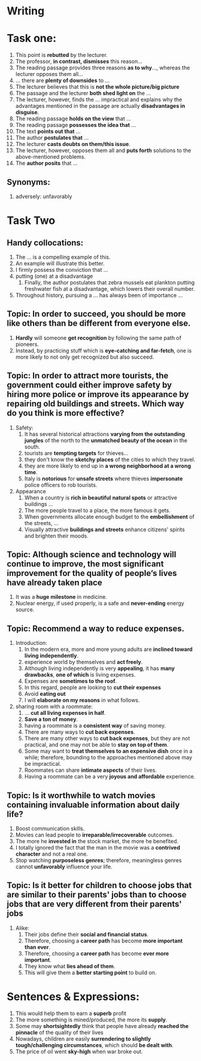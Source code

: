 # Writing

# Task one:
1. This point is **rebutted** by the lecturer.
2. The professor, **in contrast, dismisses** this reason...
3. The reading passage provides three reasons **as to why**..., whereas the lecturer opposes them all...
4. ... there are **plenty of downsides** to ...
5. The lecturer believes that this is **not the whole picture/big picture**
6. The passage and the lecturer **both shed light on** the ...
7. The lecturer, however, finds the ... impractical and explains why the advantages mentioned in the passage are actually **disadvantages in disguise**.
8. The reading passage **holds on the view** that ...
9. The reading passage **possesses the idea that** ...
10. The text **points out that** ...
11. The author **postulates that** ...
12. The lecturer **casts doubts on them/this issue**.
13. The lecturer, however, opposes them all and **puts forth** solutions to the above-mentioned problems.
14. The **author posits** that ...

## Synonyms:
1. adversely: unfavorably

# Task Two
## Handy collocations:
1. The ... is a compelling example of this.
2. An example will illustrate this better.
3. I firmly possess the conviction that ...
4. putting (one) at a disadvantage
   1. Finally, the author postulates that zebra mussels eat plankton putting freshwater fish at a disadvantage, which lowers their overall number.
5. Throughout history, pursuing a ... has always been of importance ... 


## Topic: In order to succeed, you should be more like others than be different from everyone else.
1. **Hardly** will someone **get recognition** by following the same path of pioneers.
2. Instead, by practicing stuff which is **eye-catching and far-fetch**, one is more likely to not only get recognized but also succeed.

## Topic: In order to attract more tourists, the government could either improve safety by hiring more police or improve its appearance by repairing old buildings and streets. Which way do you think is more effective?
1. Safety:
   1. It has several historical attractions **varying from the outstanding jungles** of the north to the **unmatched beauty of the ocean** in the south.
   2. tourists are **tempting targets** for thieves...
   3. they don't know the **sketchy places** of the cities to which they travel.
   4. they are more likely to end up in **a wrong neighborhood at a wrong time**. 
   5. Italy is **notorious** for **unsafe streets** where thieves **impersonate** police officers to rob tourists.
2. Appearance
   1. When a country is **rich in beautiful** **natural spots** or attractive buildings ...
   2. The more people travel to a place, the more famous it gets.
   3. When governments allocate enough budget to the **embellishment** of the streets, ...
   4. Visually attractive **buildings and streets** enhance citizens' spirits and brighten their moods.

## Topic: Although science and technology will continue to improve, the most significant improvement for the quality of people’s lives have already taken place
1. It was a **huge milestone** in medicine.
2. Nuclear energy, if used properly, is a safe and **never-ending** energy source.

## Topic: Recommend a way to reduce expenses. 
1. Introduction:
   1. In the modern era, more and more young adults are **inclined toward living independently**.
   2. experience world by themselves and **act freely**.
   3. Although living independently is very **appealing**, it has **many drawbacks**, **one of which** is living expenses.
   4. Expenses are **sometimes to the roof**.
   5. In this regard, people are looking to **cut their expenses** 
   6. Avoid **eating out**
   7. I will **elaborate on my reasons** in what follows.
2. sharing room with a roommate:
   1. ... **cut all living expenses in half**.
   2. **Save a ton of money**.
   3. having a roommate is a **consistent way** of saving money.
   4. There are many ways to **cut back expenses**.
   5. There are many other ways to **cut back expenses**, but they are not practical, and one may not be able to **stay on top of them**.
   6. Some may want to **treat themselves to an expensive dish** once in a while; therefore, bounding to the approaches mentioned above may be impractical.
   7. Roommates can share **intimate aspects** of their lives.
   8. Having a roommate can be a very **joyous and affordable** experience.

## Topic: Is it worthwhile to watch movies containing invaluable information about daily life?
1. Boost communication skills.
2. Movies can lead people to **irreparable/irrecoverable** outcomes.
3. The more he **invested in** the stock market, the more he benefited.
4. I totally ignored the fact that the man in the movie was a **contrived character** and not a real one.
5. Stop watching **purposeless genres**; therefore, meaningless genres cannot **unfavorably** influence your life.

## Topic: Is it better for children to choose jobs that are similar to their parents' jobs than to choose jobs that are very different from their parents' jobs
1. Alike:
   1. Their jobs define their **social and financial status**.
   2. Therefore, choosing a **career path** has become **more important than ever**.
   3. Therefore, choosing a **career path** has become **ever more important**.
   4. They know what **lies ahead of them**.
   5. This will give them a **better starting point** to build on.


# Sentences & Expressions:
1. This would help them to earn a **superb** profit
2. The more something is mined/produced, the more its **supply**.
3. Some may **shortsightedly** think that people have already **reached the pinnacle** of the quality of their lives
4. Nowadays, children are easily **surrendering to slightly tough/challenging circumstances**, which should **be dealt with**.
5. The price of oil went **sky-high** when war broke out. 


